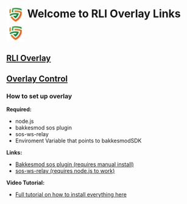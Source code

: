# <img src="Images/Logos/rli_logo.png" align="center" height="48" width="48"> Welcome to RLI Overlay Links <img src="Images/Logos/rli_logo.png" align="center" height="48" width="48">

## [RLI Overlay](https://rm-118425146.github.io/RLI-Overlay/RLI-Overlay.html)

## [Overlay Control](https://rm-118425146.github.io/RLI-Overlay/OverlayControl.html)

### **How to set up overlay**

**Required:**
- node.js
- bakkesmod sos plugin
- sos-ws-relay
- Enviroment Variable that points to bakkesmodSDK

**Links:**
- [Bakkesmod sos plugin (requires manual install)](https://gitlab.com/bakkesplugins/sos/sos-plugin/-/releases)
- [sos-ws-relay (requires node.js to work)](https://gitlab.com/bakkesplugins/sos/sos-ws-relay)

**Video Tutorial:**
- [Full tutorial on how to install everything here](https://www.youtube.com/watch?v=QE816DBuwI4&t=214s)
